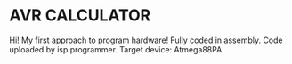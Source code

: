 # AVR CALCULATOR

Hi! My first approach to program hardware!
Fully coded in assembly.
Code uploaded by isp programmer.
Target device: Atmega88PA
